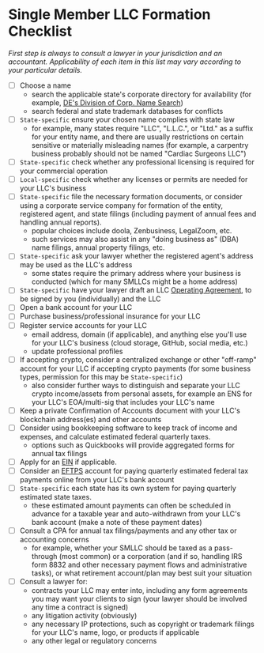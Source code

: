 # Single Member LLC Formation Checklist

_First step is always to consult a *lawyer in your jurisdiction* and an *accountant*. Applicability of each item in this list may vary according to your particular details._

- [ ] Choose a name 
    - search the applicable state's corporate directory for availability (for example, [DE's Division of Corp. Name Search](https://icis.corp.delaware.gov/Ecorp/EntitySearch/NameSearch.aspx))
    - search federal and state trademark databases for conflicts
- [ ] `State-specific` ensure your chosen name complies with state law
    - for example, many states require "LLC", "L.L.C.", or "Ltd." as a suffix for your entity name, and there are usually restrictions on certain sensitive or materially misleading names (for example, a carpentry business probably should not be named "Cardiac Surgeons LLC")
- [ ] `State-specific` check whether any professional licensing is required for your commercial operation 
- [ ] `Local-specific` check whether any licenses or permits are needed for your LLC's business
- [ ] `State-specific` file the necessary formation documents, or consider using a corporate service company for formation of the entity, registered agent, and state filings (including payment of annual fees and handling annual reports). 
    - popular choices include doola, Zenbusiness, LegalZoom, etc.
    - such services may also assist in any "doing business as" (DBA) name filings, annual property filings, etc.
- [ ] `State-specific` ask your lawyer whether the registered agent's address may be used as the LLC's address
    - some states require the primary address where your business is conducted (which for many SMLLCs might be a home address)
- [ ] `State-specific` have your lawyer draft an LLC [Operating Agreement](https://github.com/ErichDylus/Open-Source-Law/blob/main/forms/legal/Single%20Member%20LLC%20Operating%20Agreement.md), to be signed by you (individually) and the LLC
- [ ] Open a bank account for your LLC 
- [ ] Purchase business/professional insurance for your LLC
- [ ] Register service accounts for your LLC
    - email address, domain (if applicable), and anything else you'll use for your LLC's business (cloud storage, GitHub, social media, etc.)
    - update professional profiles
- [ ] If accepting crypto, consider a centralized exchange or other "off-ramp" account for your LLC if accepting crypto payments (for some business types, permission for this may be `State-specific`)
    - also consider further ways to distinguish and separate your LLC crypto income/assets from personal assets, for example an ENS for your LLC's EOA/multi-sig that includes your LLC's name 
- [ ] Keep a private Confirmation of Accounts document with your LLC's blockchain address(es) and other accounts
- [ ] Consider using bookkeeping software to keep track of income and expenses, and calculate estimated federal quarterly taxes. 
    - options such as Quickbooks will provide aggregated forms for annual tax filings
- [ ] Apply for an [EIN](https://www.irs.gov/businesses/small-businesses-self-employed/apply-for-an-employer-identification-number-ein-online) if applicable.
- [ ] Consider an [EFTPS](https://www.eftps.gov/eftps/) account for paying quarterly estimated federal tax payments online from your LLC's bank account
- [ ] `State-specific` each state has its own system for paying quarterly estimated state taxes.
    - these estimated amount payments can often be scheduled in advance for a taxable year and auto-withdrawn from your LLC's bank account (make a note of these payment dates)
- [ ] Consult a CPA for annual tax filings/payments and any other tax or accounting concerns
    - for example, whether your SMLLC should be taxed as a pass-through (most common) or a corporation (and if so, handling IRS form 8832 and other necessary payment flows and administrative tasks), or what retirement account/plan may best suit your situation
- [ ] Consult a lawyer for:
    - contracts your LLC may enter into, including any form agreements you may want your clients to sign (your lawyer should be involved any time a contract is signed)
    - any litigation activity (obviously)
    - any necessary IP protections, such as copyright or trademark filings for your LLC's name, logo, or products if applicable
    - any other legal or regulatory concerns 
